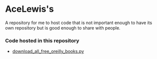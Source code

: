 # AceLewis's 

A repository for me to host code that is not important enough to have its own repository but is good enough to share with people.

### Code hosted in this repository

* [download_all_free_oreilly_books.py](./download-all-free-oreilly-books/)
